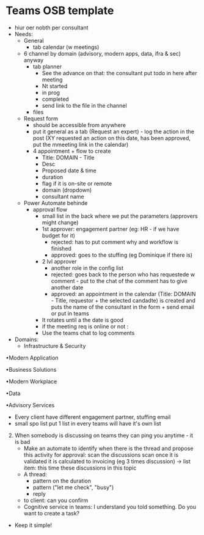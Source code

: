 # Teams OSB template
- hiur oer nobth per consultant
- Needs:
	- General 
		- tab calendar (w meetings)
	+ 6 channel by domain (advisory, modern apps, data, ifra & sec) anyway
		- tab planner
			- See the advance on that: the consultant put todo in here after meeting
			- Nt started
			- in prog
			- completed
			- send link to the file in the channel
		- files
	- Request form
		- should be accessible from anywhere
		- put it general as a tab (Request an expert) - log the action in the post (XY requested an action on this date, has been approved, put the mmeeting link in the calendar)
		- 4 appointment + flow to create
			- Title: DOMAIN - Title
			- Desc
			- Proposed date & time
			- duration
			- flag if it is on-site or remote
			- domain (dropdown)
			- consultant name
	- Power Automate behinde
		- approval flow
			- small list in the back where we put the parameters (approvers might change)
			- 1st approver: engagement partner (eg: HR - if we have budget for it)
				- rejected: has to put comment why and workflow is finished
				- approved: goes to the stuffing (eg Dominique if there is)
			- 2 lvl approver
				- another role in the config list
				- rejected: goes back to the person who has requestede w comment - put to the chat of the comment has to give another date
				- approved: an appointment in the calendar  (Title: DOMAIN - Title, requestor + the selected candadte) is created and puts the name of the consultant in the form + send email or put in teams
			- It rotates until a the date is good
			- if the meeting req is online or not :
			- Use the teams chat to log comments
- Domains:
	- Infrastructure & Security

•Modern Application

•Business Solutions

•Modern Workplace

•Data

•Advisory Services

- Every client have different engagement partner, stuffing email
- small spo list put 1 list in every teams will have it's own list

2. When somebody is discussing on teams they can ping you anytime - it is bad
	- Make an automate to identify when there is the thread  and propose this activity for approval: scan the discussions scan once it is validated it is calculated to invoicing (eg 3 times discussion) -> list item: this time these discussions in this topic
	- A thread:
		- pattern on the duration
		- pattern ("let me check", "busy")
		- reply
	- to client: can you confirm
	- Cognitive service in teams: I understand you told something. Do you want to create a task?

- Keep it simple!